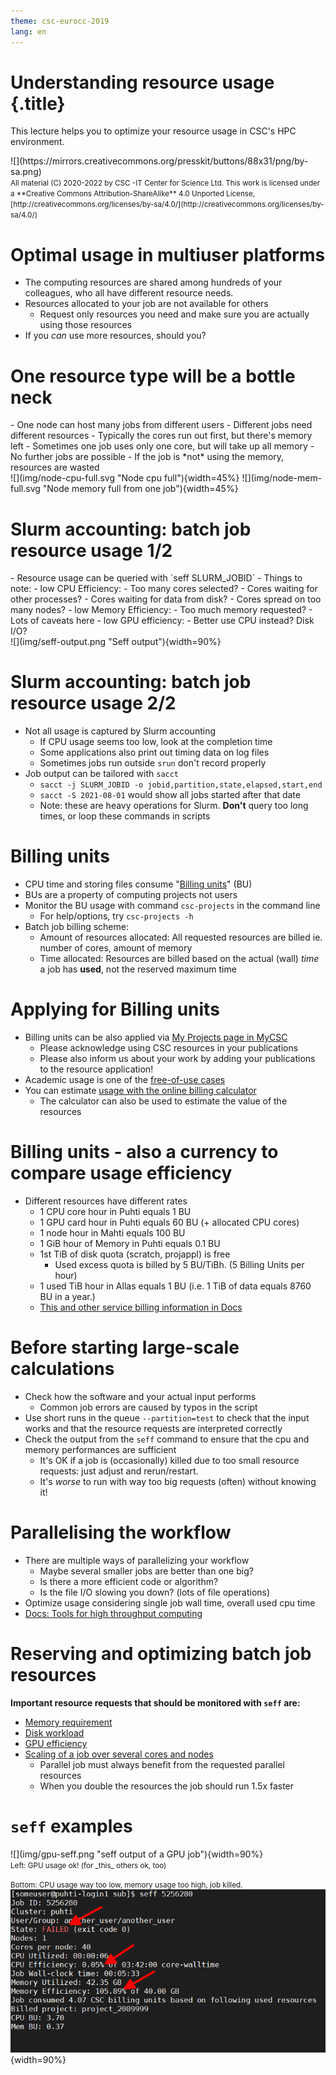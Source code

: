 ```yaml
---
theme: csc-eurocc-2019
lang: en
---
```


# Understanding resource usage {.title}

This lecture helps you to optimize your resource usage in CSC's HPC environment.

<div class="column">
![](https://mirrors.creativecommons.org/presskit/buttons/88x31/png/by-sa.png)
</div>
<div class="column">
<small>
All material (C) 2020-2022 by CSC -IT Center for Science Ltd.
This work is licensed under a **Creative Commons Attribution-ShareAlike** 4.0
Unported License, [http://creativecommons.org/licenses/by-sa/4.0/](http://creativecommons.org/licenses/by-sa/4.0/)
</small>
</div>

# Optimal usage in multiuser platforms

- The computing resources are shared among hundreds of your colleagues, who all have different resource needs.
- Resources allocated to your job are not available for others
   - Request only resources you need and make sure you are actually using those resources
- If you _can_ use more resources, should you?


# One resource type will be a bottle neck

<div class="column">
- One node can host many jobs from different users
- Different jobs need different resources
- Typically the cores run out first, but there's memory left
- Sometimes one job uses only one core, but will take up all memory
   - No further jobs are possible
   - If the job is *not* using the memory, resources are wasted
</div>
<div class="column">
![](img/node-cpu-full.svg "Node cpu full"){width=45%}
![](img/node-mem-full.svg "Node memory full from one job"){width=45%}
</div>

# Slurm accounting: batch job resource usage 1/2

<div class="column">
- Resource usage can be queried with `seff SLURM_JOBID`
- Things to note:
   - low CPU Efficiency:
      - Too many cores selected?
      - Cores waiting for other processes?
      - Cores waiting for data from disk?
      - Cores spread on too many nodes? 
   - low Memory Efficiency:
      - Too much memory requested?
      - Lots of caveats here
   - low GPU efficiency:
      - Better use CPU instead? Disk I/O?
</div>
<div class="column">
![](img/seff-output.png "Seff output"){width=90%}
</div>

# Slurm accounting: batch job resource usage 2/2

- Not all usage is captured by Slurm accounting
   - If CPU usage seems too low, look at the completion time
   - Some applications also print out timing data on log files
   - Sometimes jobs run outside `srun` don't record properly
- Job output can be tailored with `sacct`
   - `sacct -j SLURM_JOBID -o jobid,partition,state,elapsed,start,end`
   - `sacct -S 2021-08-01` would show all jobs started after that date
   - Note: these are heavy operations for Slurm. **Don't** query
     too long times, or loop these commands in scripts

# Billing units

- CPU time and storing files consume "[Billing units](https://docs.csc.fi/accounts/billing/)" (BU)
- BUs are a property of computing projects not users
- Monitor the BU usage with command `csc-projects` in the command line
   - For help/options, try `csc-projects -h`
- Batch job billing scheme:
   - Amount of resources allocated: All requested resources are billed ie. number of cores, amount of memory
   - Time allocated: Resources are billed based on the actual (wall) _time_ a job has **used**, not the reserved maximum time

# Applying for Billing units

- Billing units can be also applied via [My Projects page in MyCSC](https://my.csc.fi/welcome)
   - Please acknowledge using CSC resources in your publications
   - Please also inform us about your work by adding your publications to the resource application!
- Academic usage is one of the [free-of-use cases](https://research.csc.fi/pricing)
- You can estimate [usage with the online billing calculator](https://research.csc.fi/billing-and-monitoring#buc) 
   - The calculator can also be used to estimate the value of the resources

# Billing units - also a currency to compare usage efficiency

- Different resources have different rates
   - 1 CPU core hour in Puhti equals 1 BU
   - 1 GPU card hour in Puhti equals 60 BU (+ allocated CPU cores)
   - 1 node hour in Mahti equals 100 BU
   - 1 GiB hour of Memory in Puhti equals 0.1 BU
   - 1st TiB of disk quota (scratch, projappl) is free
      - Used excess quota is billed by 5 BU/TiBh. (5 Billing Units per hour)
   - 1 used TiB hour in Allas equals 1 BU (i.e. 1 TiB of data equals 8760 BU in a year.)
   - [This and other service billing information in Docs](https://docs.csc.fi/accounts/billing/)

# Before starting large-scale calculations

- Check how the software and your actual input performs
    - Common job errors are caused by typos in the script
- Use short runs in the queue `--partition=test` to check that the input works and that the resource requests are interpreted correctly
- Check the output from the `seff` command to ensure that the cpu and memory performances are sufficient 
    - It's OK if a job is (occasionally) killed due to too small resource requests: just adjust and rerun/restart.
   - It's _worse_ to run with way too big requests (often) without knowing it!

# Parallelising the workflow

- There are multiple ways of parallelizing your workflow
   - Maybe several smaller jobs are better than one big?
   - Is there a more efficient code or algorithm?
   - Is the file I/O slowing you down? (lots of file operations)
- Optimize usage considering single job wall time, overall used cpu time
- [Docs: Tools for high throughput computing](https://docs.csc.fi/computing/running/throughput/)

# Reserving and optimizing batch job resources 

**Important resource requests that should be monitored with `seff` are:**

- [Memory requirement](https://docs.csc.fi/support/faq/how-much-memory-my-job-needs/)  
- [Disk workload](https://docs.csc.fi/computing/running/creating-job-scripts-puhti/#local-storage)
- [GPU efficiency](https://docs.csc.fi/computing/overview/#gpu-nodes)
- [Scaling of a job over several cores and nodes](https://docs.csc.fi/computing/running/performance-checklist/#perform-a-scaling-test)
   - Parallel job must always benefit from the requested parallel resources 
   - When you double the resources the job should run 1.5x faster
 
# `seff` examples

<div class="column">
![](img/gpu-seff.png "seff output of a GPU job"){width=90%}
</div>
<div class="column">
<small>
Left: GPU usage ok! (for _this_ others ok, too)

Bottom: CPU usage way too low, memory usage too high, job killed.
</small>
![](img/seff-oom.png "seff output when memory runs out"){width=90%}
</div>

  

